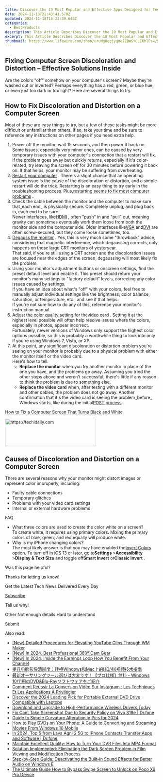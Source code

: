 ```yaml
---
title: Discover the 10 Most Popular and Effective Apps Designed for Teens' Education
date: 2024-11-13T22:43:41.570Z
updated: 2024-11-18T16:23:39.646Z
categories:
  - BestProducts
description: This Article Describes Discover the 10 Most Popular and Effective Apps Designed for Teens' Education
excerpt: This Article Describes Discover the 10 Most Popular and Effective Apps Designed for Teens' Education
thumbnail: https://www.lifewire.com/thmb/8ruMgUeqjyq8eZZBWSYOLE8hlPs=/540x405/filters:no_upscale():max_bytes(150000):strip_icc():format(webp)/teenager_KlausVedfelt_DigitalVision_Getty-5b43834ec9e77c00370cd8fc.jpg
---
```


## Fixing Computer Screen Discoloration and Distortion – Effective Solutions Inside
 Are the colors "off" somehow on your computer's screen? Maybe they're washed out or inverted? Perhaps everything has a red, green, or blue hue, or even just too dark or too light? Here are several things to try.

## How to Fix Discoloration and Distortion on a Computer Screen

 Most of these are easy things to try, but a few of these tasks might be more difficult or unfamiliar than others. If so, take your time and be sure to reference any instructions on other pages if you need extra help.

1. Power off the monitor, wait 15 seconds, and then power it back on. Some issues, especially very minor ones, can be caused by very temporary issues with your computer's connection that a restart will fix.  
 If the problem goes away but quickly returns, especially if it's color-related, try leaving the screen off for 30 minutes before powering it back on. If that helps, your monitor may be suffering from overheating.
2. [Restart your computer](https://www.lifewire.com/how-to-reboot-a-computer-2624568) . There's a slight chance that an operating system issue is the cause of the discoloration or distortion, and a simple restart will do the trick. Restarting is an easy thing to try early in the troubleshooting process. Plus,[restarting seems to fix most computer problems](https://www.lifewire.com/why-does-restarting-seem-to-fix-most-computer-problems-2624569) .
3. Check the cable between the monitor and the computer to make sure that_each end_ is physically secure. Completely unplug, and plug back in, each end to be sure.  
 Newer interfaces, like[HDMI](https://www.lifewire.com/hdmi-facts-high-definition-multimedia-interface-1847337) , often "push" in and "pull" out, meaning gravity can sometimes eventually work them loose from both the monitor side and the computer side. Older interfaces like[VGA](https://www.lifewire.com/what-is-vga-2626027) and[DVI](https://www.lifewire.com/understanding-dvi-connections-1846905) are often screw-secured, but they come loose sometimes, too.
4. [Degauss the monitor](https://www.lifewire.com/how-to-degauss-a-computer-monitor-2624487) . Yes, this is very much some "throwback" advice, considering that magnetic interference, which degaussing corrects, only happens on those large CRT monitors of yesteryear.  
 That said, if you're still using a CRT screen and the discoloration issues are focused near the edges of the screen, degaussing will most likely fix the problem.
5. Using your monitor's adjustment buttons or onscreen settings, find the preset default level and enable it. This preset should return your monitor's many settings to "factory default" levels, correcting any color issues caused by settings.  
 If you have an idea about what's "off" with your colors, feel free to manually adjust individual settings like the brightness, color balance, saturation, or temperature, etc., and see if that helps.  
 If you're not sure how to do any of this, reference your monitor's instruction manual.
6. [Adjust the color quality setting](https://www.lifewire.com/how-to-adjust-the-color-quality-setting-in-windows-2626206) for the[video card](https://www.lifewire.com/what-is-a-video-card-2618161) . Setting it at the highest level possible will often help resolve issues where the colors, especially in photos, appear incorrect.  
 Fortunately, newer versions of Windows only support the highest color options possible, so this is probably a worthwhile thing to look into only if you're using Windows 7, Vista, or XP.
7. At this point, any significant discoloration or distortion problem you're seeing on your monitor is probably due to a physical problem with either the monitor itself or the video card.  
 Here's how to tell:  
   * **Replace the monitor** when you try another monitor in place of the one you have, and the problems go away. Assuming you tried the other steps above and weren't successful, there's little if any reason to think the problem is due to something else.  
   * **Replace the video card** when, after testing with a different monitor and other cables, the problem does not go away. Another confirmation that it's the video card is seeing the problem_before_ Windows starts, like during the initial[POST process](https://www.lifewire.com/what-is-post-2625953) .

[How to Fix a Computer Screen That Turns Black and White](https://www.lifewire.com/fix-when-your-computer-screen-turns-black-and-white-5211740)

<!-- affiliate ads begin -->
<a href="https://sentrypc.7eer.net/c/5597632/398449/3022" target="_top" id="398449">
  <img src="//a.impactradius-go.com/display-ad/3022-398449" border="0" alt="https://techidaily.com" width="300" height="90"/>
</a>
<img height="0" width="0" src="https://sentrypc.7eer.net/i/5597632/398449/3022" style="position:absolute;visibility:hidden;" border="0" />
<!-- affiliate ads end -->

## Causes of Discoloration and Distortion on a Computer Screen

 There are several reasons why your monitor might distort images or represent color improperly, including:

* Faulty cable connections
* Temporary glitches
* Problems with your video card settings
* Internal or external hardware problems

 FAQ

* What three colors are used to create the color white on a screen?  
 To create white, it requires using primary colors. Mixing the primary colors of blue, green, and red equally will produce white.
* Why is my iPhone changing colors?  
 The most likely answer is that you may have enabled the[Invert Colors](https://www.lifewire.com/how-to-invert-colors-on-iphone-4154078) option. To turn off in iOS 13 or later, go to**Settings** \>**Accessibility** \>**Display & Text Size** and toggle off**Smart Invert** or**Classic Invert** .

Was this page helpful?

Thanks for letting us know!

 Get the Latest Tech News Delivered Every Day

[Subscribe](https://www.lifewire.com/#)

Tell us why!

 Other  Not enough details  Hard to understand

 Submit

<ins class="adsbygoogle"
     style="display:block"
     data-ad-format="autorelaxed"
     data-ad-client="ca-pub-7571918770474297"
     data-ad-slot="1223367746"></ins>

<ins class="adsbygoogle"
     style="display:block"
     data-ad-client="ca-pub-7571918770474297"
     data-ad-slot="8358498916"
     data-ad-format="auto"
     data-full-width-responsive="true"></ins>

<span class="atpl-alsoreadstyle">Also read:</span>
<div><ul>
<li><a href="https://youtube-videos.techidaily.com/new-detailed-procedures-for-elevating-youtube-clips-through-wm-maker/"><u>[New] Detailed Procedures for Elevating YouTube Clips Through WM Maker</u></a></li>
<li><a href="https://fox-glue.techidaily.com/new-in-2024-best-professional-360-cam-gear/"><u>[New] In 2024, Best Professional 360° Cam Gear</u></a></li>
<li><a href="https://youtube-docs.techidaily.com/n-2024-inside-the-earnings-loop-how-you-benefit-from-your-channel/"><u>[New] In 2024, Inside the Earnings Loop How You Benefit From Your Channel</u></a></li>
<li><a href="https://techtrends.techidaily.com/1725288881114-windowsmachd4k/"><u>提升电脑影像清晰度：转换Windows和Mac上的HD/4K视频技术指南</u></a></li>
<li><a href="https://techtrends.techidaily.com/windows-1011dvdandblu-ray/"><u>最新オーサリングツール選びは大変です！【プロ仕様】無料・Windows 10/11用のDVD&Blu-Rayソフトウェアをご紹介</u></a></li>
<li><a href="https://techtrends.techidaily.com/comment-reussir-la-conversion-video-sur-instagram-les-techniques-et-les-applications-a-privilegier/"><u>Comment Réussir La Conversion Vidéo Sur Instagram : Les Techniques Et Les Applications À Privilégier</u></a></li>
<li><a href="https://techtrends.techidaily.com/discover-the-2024-leading-pick-for-portable-external-dvd-drive-compatible-with-laptops/"><u>Discover the 2024 Leading Pick for Portable External DVD Drive Compatible with Laptops</u></a></li>
<li><a href="https://hardware-updates.techidaily.com/1722957596016-download-and-upgrade-to-high-performance-wireless-drivers-today/"><u>Download and Upgrade to High-Performance Wireless Drivers Today</u></a></li>
<li><a href="https://howto.techidaily.com/fix-cant-take-screenshot-due-to-security-policy-on-vivo-s18e-drfone-by-drfone-fix-android-problems-fix-android-problems/"><u>Fix Cant Take Screenshot Due to Security Policy on Vivo S18e | Dr.fone</u></a></li>
<li><a href="https://some-techniques.techidaily.com/guide-to-simple-curvature-alteration-in-pics-for-2024/"><u>Guide to Simple Curvature Alteration in Pics for 2024</u></a></li>
<li><a href="https://techtrends.techidaily.com/how-to-play-dvds-on-your-phone-a-guide-to-converting-and-streaming-movies-from-windows-10-mobile/"><u>How to Play DVDs on Your Phone: A Guide to Converting and Streaming Movies From Windows 10 Mobile</u></a></li>
<li><a href="https://android-transfer.techidaily.com/in-2024-top-5-from-lava-agni-2-5g-to-iphone-contacts-transfer-apps-and-software-drfone-by-drfone-transfer-from-android-transfer-from-android/"><u>In 2024, Top 5 from Lava Agni 2 5G to iPhone Contacts Transfer Apps and Software | Dr.fone</u></a></li>
<li><a href="https://techtrends.techidaily.com/maintain-excellent-quality-how-to-turn-your-dvr-files-into-mp4-format/"><u>Maintain Excellent Quality: How to Turn Your DVR Files Into MP4 Format</u></a></li>
<li><a href="https://techtrends.techidaily.com/solution-implemented-eliminating-the-dark-screen-problem-in-film-viewing-and-modification-process/"><u>Solution Implemented: Eliminating the Dark Screen Problem in Film Viewing and Modification Process</u></a></li>
<li><a href="https://sound-issues.techidaily.com/step-by-step-guide-deactivating-the-built-in-sound-effects-for-better-audio-on-windows-e/"><u>Step-by-Step Guide: Deactivating the Built-In Sound Effects for Better Audio on Windows E</u></a></li>
<li><a href="https://easy-unlock-android.techidaily.com/the-ultimate-guide-how-to-bypass-swipe-screen-to-unlock-on-poco-x6-pro-device-by-drfone-android/"><u>The Ultimate Guide How to Bypass Swipe Screen to Unlock on Poco X6 Pro Device</u></a></li>
</ul></div>

